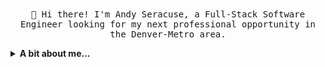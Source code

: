 <p align="center">
  <br><br>
  <samp>
    👋  Hi there! I'm Andy Seracuse, a Full-Stack Software Engineer looking for my next professional opportunity in the Denver-Metro area.
  </samp>
</p>

<details>
  <summary><b>A bit about me...</b></summary>

<br>- 📫 How to reach me: andrew.seracuse@gmail.com
<br>- 😄 Pronouns: he/him/his
<br>- ⚡ Fun fact: I love performing in and watching musical theater!  In my past life I was professional performer.
<br>- 🌱 I’m currently expanding my understanding of algorithms and data structures With Colt Steele's course.
<br>- 🔭  I’m currently learning Ruby and Rails
</details>

<!--
**andyseracuse/andyseracuse** is a ✨ _special_ ✨ repository because its `README.md` (this file) appears on your GitHub profile.

Here are some ideas to get you started:

- 🔭 I’m currently working on ...
- 🌱 I’m currently learning ...
- 👯 I’m looking to collaborate on ...
- 🤔 I’m looking for help with ...
- 💬 Ask me about ...
- 📫 How to reach me: ...
- 😄 Pronouns: ...
- ⚡ Fun fact: ...
-->
